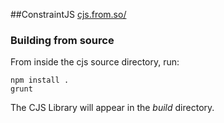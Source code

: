 ##ConstraintJS
[cjs.from.so/](http://cjs.from.so/ "ConstraintJS Website")


### Building from source
From inside the cjs source directory, run:

	npm install .
	grunt

The CJS Library will appear in the *build* directory.
